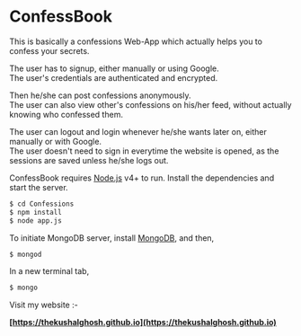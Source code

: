 <h1>ConfessBook</h1>
This is basically a confessions Web-App which actually helps you to confess your secrets.<br>

The user has to signup, either manually or using Google.<br>
The user's credentials are authenticated and encrypted.<br>

Then he/she can post confessions anonymously.<br>
The user can also view other's confessions on his/her feed, without actually knowing who confessed them.<br>

The user can logout and login whenever he/she wants later on, either manually or with Google.<br>
The user doesn't need to sign in everytime the website is opened, as the sessions are saved unless he/she logs out.

ConfessBook requires [Node.js](https://nodejs.org/) v4+ to run.
Install the dependencies and start the server.

```sh
$ cd Confessions
$ npm install
$ node app.js
```

To initiate MongoDB server, install [MongoDB](https://mongodb.com), and then,

```sh
$ mongod
```
In a new terminal tab,
```sh
$ mongo
```

Visit my website :-

<b>[https://thekushalghosh.github.io](https://thekushalghosh.github.io)<b>
